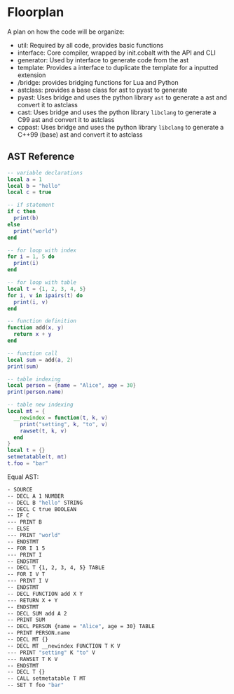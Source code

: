 # Floorplan
A plan on how the code will be organize:
- util: Required by all code, provides basic functions
- interface: Core compiler, wrapped by init.cobalt with the API and CLI
- generator: Used by interface to generate code from the ast
- template: Provides a interface to duplicate the template for a inputted extension
- /bridge: provides bridging functions for Lua and Python
- astclass: provides a base class for ast to pyast to generate
- pyast: Uses bridge and uses the python library `ast` to generate a ast and convert it to astclass
- cast: Uses bridge and uses the python library `libclang` to generate a C99 ast and convert it to astclass
- cppast: Uses bridge and uses the python library `libclang` to generate a C++99 (base) ast and convert it to astclass

## AST Reference
```lua
-- variable declarations
local a = 1
local b = "hello"
local c = true

-- if statement
if c then
  print(b)
else
  print("world")
end

-- for loop with index
for i = 1, 5 do
  print(i)
end

-- for loop with table
local t = {1, 2, 3, 4, 5}
for i, v in ipairs(t) do
  print(i, v)
end

-- function definition
function add(x, y)
  return x + y
end

-- function call
local sum = add(a, 2)
print(sum)

-- table indexing
local person = {name = "Alice", age = 30}
print(person.name)

-- table new indexing
local mt = {
  __newindex = function(t, k, v)
    print("setting", k, "to", v)
    rawset(t, k, v)
  end
}
local t = {}
setmetatable(t, mt)
t.foo = "bar"
```

Equal AST:
```bash
- SOURCE
-- DECL A 1 NUMBER
-- DECL B "hello" STRING
-- DECL C true BOOLEAN
-- IF C
--- PRINT B
-- ELSE
--- PRINT "world"
-- ENDSTMT
-- FOR I 1 5
--- PRINT I
-- ENDSTMT
-- DECL T {1, 2, 3, 4, 5} TABLE
-- FOR I V T
--- PRINT I V
-- ENDSTMT
-- DECL FUNCTION add X Y
--- RETURN X + Y
-- ENDSTMT
-- DECL SUM add A 2
-- PRINT SUM
-- DECL PERSON {name = "Alice", age = 30} TABLE
-- PRINT PERSON.name
-- DECL MT {}
-- DECL MT __newindex FUNCTION T K V
--- PRINT "setting" K "to" V
--- RAWSET T K V
-- ENDSTMT
-- DECL T {}
-- CALL setmetatable T MT
-- SET T foo "bar"
```
